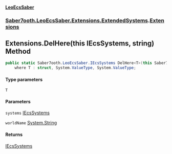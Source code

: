 #### [LeoEcsSaber](index.md 'index')
### [Saber7ooth.LeoEcsSaber.Extensions.ExtendedSystems](Saber7ooth.LeoEcsSaber.Extensions.ExtendedSystems.md 'Saber7ooth.LeoEcsSaber.Extensions.ExtendedSystems').[Extensions](Extensions.md 'Saber7ooth.LeoEcsSaber.Extensions.ExtendedSystems.Extensions')

## Extensions.DelHere<T>(this IEcsSystems, string) Method

```csharp
public static Saber7ooth.LeoEcsSaber.IEcsSystems DelHere<T>(this Saber7ooth.LeoEcsSaber.IEcsSystems systems, string worldName=null)
    where T : struct, System.ValueType, System.ValueType;
```
#### Type parameters

<a name='Saber7ooth.LeoEcsSaber.Extensions.ExtendedSystems.Extensions.DelHere_T_(thisSaber7ooth.LeoEcsSaber.IEcsSystems,string).T'></a>

`T`
#### Parameters

<a name='Saber7ooth.LeoEcsSaber.Extensions.ExtendedSystems.Extensions.DelHere_T_(thisSaber7ooth.LeoEcsSaber.IEcsSystems,string).systems'></a>

`systems` [IEcsSystems](IEcsSystems.md 'Saber7ooth.LeoEcsSaber.IEcsSystems')

<a name='Saber7ooth.LeoEcsSaber.Extensions.ExtendedSystems.Extensions.DelHere_T_(thisSaber7ooth.LeoEcsSaber.IEcsSystems,string).worldName'></a>

`worldName` [System.String](https://docs.microsoft.com/en-us/dotnet/api/System.String 'System.String')

#### Returns
[IEcsSystems](IEcsSystems.md 'Saber7ooth.LeoEcsSaber.IEcsSystems')